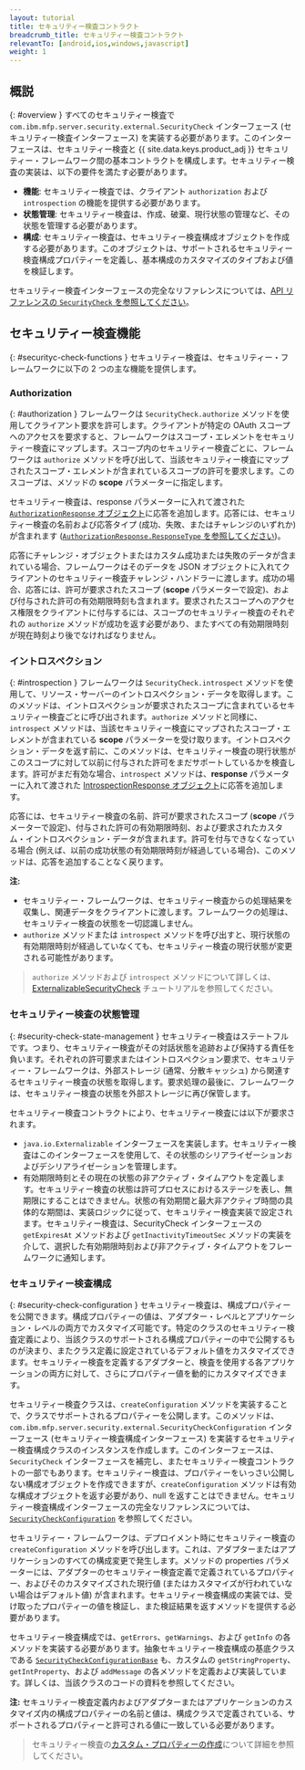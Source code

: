 ```yaml
---
layout: tutorial
title: セキュリティー検査コントラクト
breadcrumb_title: セキュリティー検査コントラクト
relevantTo: [android,ios,windows,javascript]
weight: 1
---
```

<!-- NLS_CHARSET=UTF-8 -->
## 概説
{: #overview }
すべてのセキュリティー検査で `com.ibm.mfp.server.security.external.SecurityCheck` インターフェース (セキュリティー検査インターフェース) を実装する必要があります。このインターフェースは、セキュリティー検査と {{ site.data.keys.product_adj }} セキュリティー・フレームワーク間の基本コントラクトを構成します。セキュリティー検査の実装は、以下の要件を満たす必要があります。

* **機能**: セキュリティー検査では、クライアント `authorization` および `introspection` の機能を提供する必要があります。
* **状態管理**: セキュリティー検査は、作成、破棄、現行状態の管理など、その状態を管理する必要があります。
* **構成**: セキュリティー検査は、セキュリティー検査構成オブジェクトを作成する必要があります。このオブジェクトは、サポートされるセキュリティー検査構成プロパティーを定義し、基本構成のカスタマイズのタイプおよび値を検証します。

セキュリティー検査インターフェースの完全なリファレンスについては、[API リファレンスの `SecurityCheck` を参照してください](../../../api/server-side-api/java/)。

## セキュリティー検査機能
{: #securityc-check-functions }
セキュリティー検査は、セキュリティー・フレームワークに以下の 2 つの主な機能を提供します。

### Authorization
{: #authorization }
フレームワークは `SecurityCheck.authorize` メソッドを使用してクライアント要求を許可します。クライアントが特定の OAuth スコープへのアクセスを要求すると、フレームワークはスコープ・エレメントをセキュリティー検査にマップします。スコープ内のセキュリティー検査ごとに、フレームワークは `authorize` メソッドを呼び出して、当該セキュリティー検査にマップされたスコープ・エレメントが含まれているスコープの許可を要求します。このスコープは、メソッドの **scope** パラメーターに指定します。

セキュリティー検査は、response パラメーターに入れて渡された [`AuthorizationResponse` オブジェクト](../../../api/server-side-api/java/)に応答を追加します。応答には、セキュリティー検査の名前および応答タイプ (成功、失敗、またはチャレンジのいずれか) が含まれます ([`AuthorizationResponse.ResponseType` を参照してください](../../../api/server-side-api/java/))。

応答にチャレンジ・オブジェクトまたはカスタム成功または失敗のデータが含まれている場合、フレームワークはそのデータを JSON オブジェクトに入れてクライアントのセキュリティー検査チャレンジ・ハンドラーに渡します。成功の場合、応答には、許可が要求されたスコープ (**scope** パラメーターで設定)、および付与された許可の有効期限時刻も含まれます。要求されたスコープへのアクセス権限をクライアントに付与するには、スコープのセキュリティー検査のそれぞれの `authorize` メソッドが成功を返す必要があり、またすべての有効期限時刻が現在時刻より後でなければなりません。

### イントロスペクション
{: #introspection }
フレームワークは `SecurityCheck.introspect` メソッドを使用して、リソース・サーバーのイントロスペクション・データを取得します。このメソッドは、イントロスペクションが要求されたスコープに含まれているセキュリティー検査ごとに呼び出されます。`authorize` メソッドと同様に、`introspect` メソッドは、当該セキュリティー検査にマップされたスコープ・エレメントが含まれている **scope** パラメーターを受け取ります。イントロスペクション・データを返す前に、このメソッドは、セキュリティー検査の現行状態がこのスコープに対して以前に付与された許可をまだサポートしているかを検査します。許可がまだ有効な場合、`introspect` メソッドは、**response** パラメーターに入れて渡された [IntrospectionResponse オブジェクト](../../../api/server-side-api/java/)に応答を追加します。

応答には、セキュリティー検査の名前、許可が要求されたスコープ (**scope** パラメーターで設定)、付与された許可の有効期限時刻、および要求されたカスタム・イントロスペクション・データが含まれます。許可を付与できなくなっている場合 (例えば、以前の成功状態の有効期限時刻が経過している場合)、このメソッドは、応答を追加することなく戻ります。

**注:**

* セキュリティー・フレームワークは、セキュリティー検査からの処理結果を収集し、関連データをクライアントに渡します。フレームワークの処理は、セキュリティー検査の状態を一切認識しません。
* `authorize` メソッドまたは `introspect` メソッドを呼び出すと、現行状態の有効期限時刻が経過していなくても、セキュリティー検査の現行状態が変更される可能性があります。

> `authorize` メソッドおよび `introspect` メソッドについて詳しくは、[ExternalizableSecurityCheck](../../externalizable-security-check) チュートリアルを参照してください。



### セキュリティー検査の状態管理
{: #security-check-state-management }
セキュリティー検査はステートフルです。つまり、セキュリティー検査がその対話状態を追跡および保持する責任を負います。それぞれの許可要求またはイントロスペクション要求で、セキュリティー・フレームワークは、外部ストレージ (通常、分散キャッシュ) から関連するセキュリティー検査の状態を取得します。要求処理の最後に、フレームワークは、セキュリティー検査の状態を外部ストレージに再び保管します。

セキュリティー検査コントラクトにより、セキュリティー検査には以下が要求されます。

* `java.io.Externalizable` インターフェースを実装します。セキュリティー検査はこのインターフェースを使用して、その状態のシリアライゼーションおよびデシリアライゼーションを管理します。
* 有効期限時刻とその現在の状態の非アクティブ・タイムアウトを定義します。セキュリティー検査の状態は許可プロセスにおけるステージを表し、無期限にすることはできません。状態の有効期間と最大非アクティブ時間の具体的な期間は、実装ロジックに従って、セキュリティー検査実装で設定されます。セキュリティー検査は、SecurityCheck インターフェースの `getExpiresAt` メソッドおよび `getInactivityTimeoutSec` メソッドの実装を介して、選択した有効期限時刻および非アクティブ・タイムアウトをフレームワークに通知します。

### セキュリティー検査構成
{: #security-check-configuration }
セキュリティー検査は、構成プロパティーを公開できます。構成プロパティーの値は、アダプター・レベルとアプリケーション・レベルの両方でカスタマイズ可能です。特定のクラスのセキュリティー検査定義により、当該クラスのサポートされる構成プロパティーの中で公開するものが決まり、またクラス定義に設定されているデフォルト値をカスタマイズできます。セキュリティー検査を定義するアダプターと、検査を使用する各アプリケーションの両方に対して、さらにプロパティー値を動的にカスタマイズできます。

セキュリティー検査クラスは、`createConfiguration` メソッドを実装することで、クラスでサポートされるプロパティーを公開します。このメソッドは、`com.ibm.mfp.server.security.external.SecurityCheckConfiguration` インターフェース (セキュリティー検査構成インターフェース) を実装するセキュリティー検査構成クラスのインスタンスを作成します。このインターフェースは、`SecurityCheck` インターフェースを補完し、またセキュリティー検査コントラクトの一部でもあります。セキュリティー検査は、プロパティーをいっさい公開しない構成オブジェクトを作成できますが、`createConfiguration` メソッドは有効な構成オブジェクトを返す必要があり、null を返すことはできません。セキュリティー検査構成インターフェースの完全なリファレンスについては、[`SecurityCheckConfiguration`](../../../api/server-side-api/java/) を参照してください。

セキュリティー・フレームワークは、デプロイメント時にセキュリティー検査の `createConfiguration` メソッドを呼び出します。これは、アダプターまたはアプリケーションのすべての構成変更で発生します。メソッドの properties パラメーターには、アダプターのセキュリティー検査定義で定義されているプロパティー、およびそのカスタマイズされた現行値 (またはカスタマイズが行われていない場合はデフォルト値) が含まれます。セキュリティー検査構成の実装では、受け取ったプロパティーの値を検証し、また検証結果を返すメソッドを提供する必要があります。

セキュリティー検査構成では、`getErrors`、`getWarnings`、および `getInfo` の各メソッドを実装する必要があります。抽象セキュリティー検査構成の基底クラスである [`SecurityCheckConfigurationBase`](../../../api/server-side-api/java/) も、カスタムの `getStringProperty`、`getIntProperty`、および `addMessage` の各メソッドを定義および実装しています。詳しくは、当該クラスのコードの資料を参照してください。

**注:** セキュリティー検査定義内およびアダプターまたはアプリケーションのカスタマイズ内の構成プロパティーの名前と値は、構成クラスで定義されている、サポートされるプロパティーと許可される値に一致している必要があります。

> セキュリティー検査の[カスタム・プロパティーの作成](../#security-check-configuration)について詳細を参照してください。
